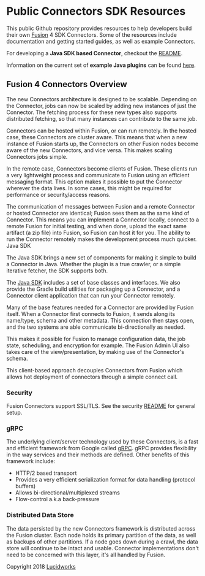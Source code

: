 # Public Connectors SDK Resources

This public Github repository provides resources to help developers build their own [Fusion](https://lucidworks.com/products/fusion-server/)
4 SDK Connectors.
Some of the resources include documentation and getting started guides, as well as example Connectors.

For developing a **Java SDK based Connector**, checkout the [README](./java-sdk/README.md).

Information on the current set of **example Java plugins** can be found [here](./plugins/java/connectors/README.md).

## Fusion 4 Connectors Overview

The new Connectors architecture is designed to be scalable. Depending on the Connector, jobs can now be scaled by adding new instances of just the Connector. The fetching process for these new types also supports distributed fetching, so that many instances can contribute to the same job.

Connectors can be hosted within Fusion, or can run remotely. In the hosted case, these Connectors are cluster aware. This means that when a new instance of Fusion starts up, the Connectors on other Fusion nodes become aware of the new Connectors, and vice versa. This makes scaling Connectors jobs simple.

In the remote case, Connectors become clients of Fusion. These clients run a very lightweight process and communicate to Fusion using an efficient messaging format. This option makes it possible to put the Connector wherever the data lives. In some cases, this might be required for performance or security/access reasons.

The communication of messages between Fusion and a remote Connector or hosted Connector are identical; Fusion sees them as the same kind of Connector. This means you can implement a Connector locally, connect to a remote Fusion for initial testing, and when done, upload the exact same artifact (a zip file) into Fusion, so Fusion can host it for you. The ability to run the Connector remotely makes the development process much quicker.
Java SDK

The Java SDK brings a new set of components for making it simple to build a Connector in Java. Whether the plugin is a true crawler, or a simple iterative fetcher, the SDK supports both.

The [Java SDK](./java-sdk/README.md) includes a set of base classes and interfaces. We also provide the Gradle build utilities for packaging up a Connector, and a Connector client application that can run your Connector remotely.

Many of the base features needed for a Connector are provided by Fusion itself.
When a Connector first connects to Fusion, it sends along its name/type, schema and other metadata.
This connection then stays open, and the two systems are able communicate bi-directionally as needed.

This makes it possible for Fusion to manage configuration data, the job state, scheduling, and encryption for example. The Fusion Admin UI also takes care of the view/presentation, by making use of the Connector's schema.

This client-based approach decouples Connectors from Fusion which allows hot deployment of connectors through a simple connect call.

### Security
Fusion Connectors support SSL/TLS. See the security [README](security.md) for general setup.

### gRPC
The underlying client/server technology used by these Connectors, is a fast and efficient framework from Google called
[gRPC](https://grpc.io/).
gRPC provides flexibility in the way services and their methods are defined. Other benefits of this framework include:

* HTTP/2 based transport
* Provides a very efficient serialization format for data handling (protocol buffers)
* Allows bi-directional/multiplexed streams
* Flow-control a.k.a back-pressure

### Distributed Data Store
The data persisted by the new Connectors framework is distributed across the Fusion cluster. Each node holds its primary partition of the data, as well as backups of other partitions. If a node goes down during a crawl, the data store will continue to be intact and usable. Connector implementations don't need to be concerned with this layer, it's all handled by Fusion.


Copyright 2018 [Lucidworks](https://lucidworks.com)
